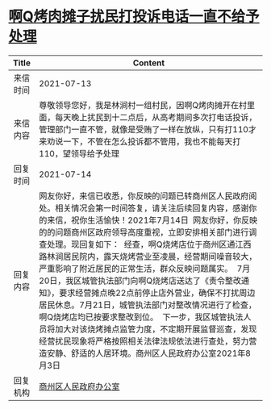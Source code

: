 # <a href="http://www.shangluo.gov.cn/zmhd/ldxxxx.jsp?urltype=leadermail.LeaderMailContentUrl&wbtreeid=1112&leadermailid=7484">啊Q烤肉摊子扰民打投诉电话一直不给予处理</a>
|Title|Content|
|:---:|---|
|来信时间|2021-07-13|
|来信内容|尊敬领导您好，我是林涧村一组村民，因啊Q烤肉摊开在村里面，每天晚上扰民到十二点后，从高考期间多次打电话投诉，管理部门一直不管，就像是受贿了一样在放纵，只有打110才来劝说一下，不管在怎么投诉都不管用，我也不能每天打110，望领导给予处理|
|回复时间|2021-07-14|
|回复内容|网友你好，来信已收悉，你反映的问题已转商州区人民政府阅处。相关情况会第一时间答复，请关注后续回复内容，感谢你的来信，祝你生活愉快！2021年7月14日  网友你好，你反映的的问题商州区政府领导高度重视，立即安排相关部门进行调查处理。现回复如下：  经查，啊Q烧烤店位于商州区通江西路林涧居民院内，露天烧烤营业至凌晨，经营期间噪音较大，严重影响了附近居民的正常生活，群众反映问题属实。  7月20日，我区城管执法部门向啊Q烧烤店送达了《责令整改通知》，要求经营摊点晚22点前停止店外营业，确保不打扰周边居民休息。7月21日，城管执法部门对整改情况进行了检查，啊Q烧烤店均已按要求整改到位。  下一步，我区城管执法人员将加大对该烧烤摊点监管力度，不定期开展监督巡查，发现经营扰民现象将严格按照相关法律法规依法进行查处，努力营造安静、舒适的人居环境。商州区人民政府办公室2021年8月3日|
|回复机构|<a href="../../categories/agencies/商州区人民政府办公室.md">商州区人民政府办公室</a>|
